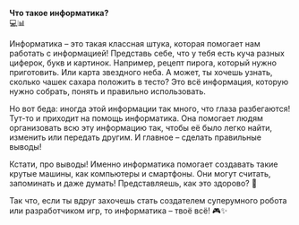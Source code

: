 **Что такое информатика?**  
💻📊

Информатика – это такая классная штука, которая помогает нам работать с информацией! Представь себе, что у тебя есть куча разных циферок, букв и картинок. Например, рецепт пирога, который нужно приготовить. Или карта звездного неба. А может, ты хочешь узнать, сколько чашек сахара положить в тесто? Это всё информация, которую нужно собрать, понять и правильно использовать.

Но вот беда: иногда этой информации так много, что глаза разбегаются! Тут-то и приходит на помощь информатика. Она помогает людям организовать всю эту информацию так, чтобы её было легко найти, изменить или передать другим. И главное – сделать правильные выводы!

Кстати, про выводы! Именно информатика помогает создавать такие крутые машины, как компьютеры и смартфоны. Они могут считать, запоминать и даже думать! Представляешь, как это здорово? 🤖

Так что, если ты вдруг захочешь стать создателем суперумного робота или разработчиком игр, то информатика – твоё всё! 🎮✨